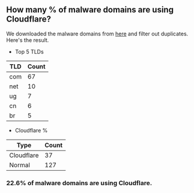 ## How many % of malware domains are using Cloudflare?


We downloaded the malware domains from [here](https://urlhaus.abuse.ch) and filter out duplicates.
Here's the result.


[//]: # (start replacement)


- Top 5 TLDs

| TLD | Count |
| --- | --- |
| com | 67 |
| net | 10 |
| ug | 7 |
| cn | 6 |
| br | 5 |


- Cloudflare %

| Type | Count |
| --- | --- |
| Cloudflare | 37 |
| Normal | 127 |


### 22.6% of malware domains are using Cloudflare.